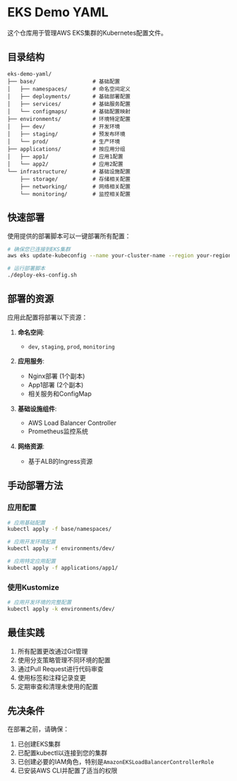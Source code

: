 # EKS Demo YAML

这个仓库用于管理AWS EKS集群的Kubernetes配置文件。

## 目录结构

```
eks-demo-yaml/
├── base/                  # 基础配置
│   ├── namespaces/        # 命名空间定义
│   ├── deployments/       # 基础部署配置
│   ├── services/          # 基础服务配置
│   └── configmaps/        # 基础配置映射
├── environments/          # 环境特定配置
│   ├── dev/               # 开发环境
│   ├── staging/           # 预发布环境
│   └── prod/              # 生产环境
├── applications/          # 按应用分组
│   ├── app1/              # 应用1配置
│   └── app2/              # 应用2配置
└── infrastructure/        # 基础设施配置
    ├── storage/           # 存储相关配置
    ├── networking/        # 网络相关配置
    └── monitoring/        # 监控相关配置
```

## 快速部署

使用提供的部署脚本可以一键部署所有配置：

```bash
# 确保您已连接到EKS集群
aws eks update-kubeconfig --name your-cluster-name --region your-region

# 运行部署脚本
./deploy-eks-config.sh
```

## 部署的资源

应用此配置将部署以下资源：

1. **命名空间**:
   - `dev`, `staging`, `prod`, `monitoring`

2. **应用服务**:
   - Nginx部署 (1个副本)
   - App1部署 (2个副本)
   - 相关服务和ConfigMap

3. **基础设施组件**:
   - AWS Load Balancer Controller
   - Prometheus监控系统

4. **网络资源**:
   - 基于ALB的Ingress资源

## 手动部署方法

### 应用配置

```bash
# 应用基础配置
kubectl apply -f base/namespaces/

# 应用开发环境配置
kubectl apply -f environments/dev/

# 应用特定应用配置
kubectl apply -f applications/app1/
```

### 使用Kustomize

```bash
# 应用开发环境的完整配置
kubectl apply -k environments/dev/
```

## 最佳实践

1. 所有配置更改通过Git管理
2. 使用分支策略管理不同环境的配置
3. 通过Pull Request进行代码审查
4. 使用标签和注释记录变更
5. 定期审查和清理未使用的配置

## 先决条件

在部署之前，请确保：

1. 已创建EKS集群
2. 已配置kubectl以连接到您的集群
3. 已创建必要的IAM角色，特别是`AmazonEKSLoadBalancerControllerRole`
4. 已安装AWS CLI并配置了适当的权限
